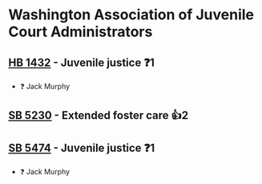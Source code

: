 # Washington Association of Juvenile Court Administrators

## [HB 1432](/bill/2023-24/hb/1432/) - Juvenile justice   ❓1
* ❓ Jack Murphy

## [SB 5230](/bill/2023-24/sb/5230/) - Extended foster care 👍2  

## [SB 5474](/bill/2023-24/sb/5474/) - Juvenile justice   ❓1
* ❓ Jack Murphy